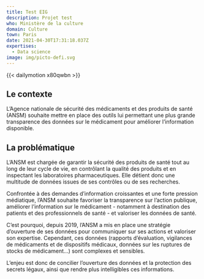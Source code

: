 ```yaml
---
title: Test EIG
description: Projet test
who: Ministère de la culture
domain: Culture
town: Paris
date: 2021-04-30T17:31:18.037Z
expertises:
  - Data science
image: img/picto-defi.svg
---
```

{{< dailymotion x80qwbn >}}

## Le contexte

L’Agence nationale de sécurité des médicaments et des produits de santé (ANSM) souhaite mettre en place des outils lui permettant une plus grande transparence des données sur le médicament pour améliorer l’information disponible.

## La problématique

L’ANSM est chargée de garantir la sécurité des produits de santé tout au long de leur cycle de vie, en contrôlant la qualité des produits et en inspectant les laboratoires pharmaceutiques. Elle détient donc une multitude de données issues de ses contrôles ou de ses recherches.

Confrontée à des demandes d’information croissantes et une forte pression médiatique, l’ANSM souhaite favoriser la transparence sur l’action publique, améliorer l’information sur le médicament - notamment à destination des patients et des professionnels de santé - et valoriser les données de santé.

C’est pourquoi, depuis 2019, l’ANSM a mis en place une stratégie d’ouverture de ses données pour communiquer sur ses actions et valoriser son expertise. Cependant, ces données (rapports d’évaluation, vigilances de médicaments et de dispositifs médicaux, données sur les ruptures de stocks de médicament…) sont complexes et sensibles.

L’enjeu est donc de concilier l’ouverture des données et la protection des secrets légaux, ainsi que rendre plus intelligibles ces informations.